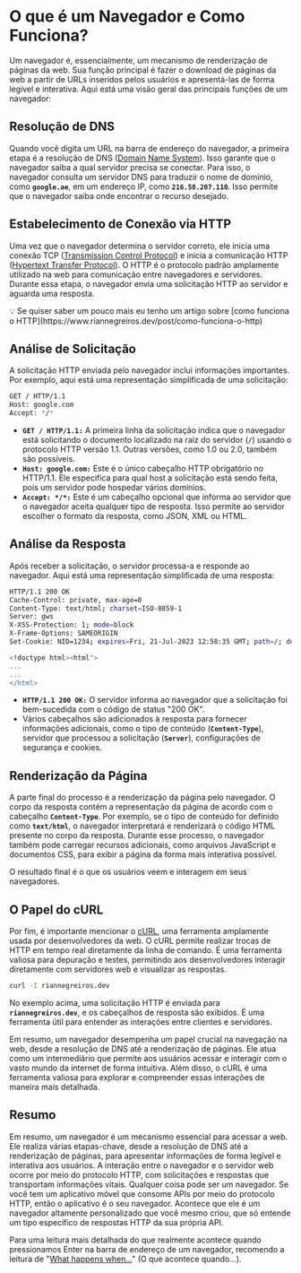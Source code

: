 # O que é um Navegador e Como Funciona?

Um navegador é, essencialmente, um mecanismo de renderização de páginas da web. Sua função principal é fazer o download de páginas da web a partir de URLs inseridos pelos usuários e apresentá-las de forma legível e interativa. Aqui está uma visão geral das principais funções de um navegador:

## ****Resolução de DNS****

Quando você digita um URL na barra de endereço do navegador, a primeira etapa é a resolução de DNS ([Domain Name System](https://pt.wikipedia.org/wiki/Sistema_de_Nomes_de_Dom%C3%ADnio)). Isso garante que o navegador saiba a qual servidor precisa se conectar. Para isso, o navegador consulta um servidor DNS para traduzir o nome de domínio, como **`google.ae`**, em um endereço IP, como **`216.58.207.110`**. Isso permite que o navegador saiba onde encontrar o recurso desejado.

## **Estabelecimento de Conexão via HTTP**

Uma vez que o navegador determina o servidor correto, ele inicia uma conexão TCP ([Transmission Control Protocol](https://pt.wikipedia.org/wiki/Protocolo_de_controle_de_transmiss%C3%A3o)) e inicia a comunicação HTTP ([Hypertext Transfer Protocol](https://pt.wikipedia.org/wiki/Hypertext_Transfer_Protocol)). O HTTP é o protocolo padrão amplamente utilizado na web para comunicação entre navegadores e servidores. Durante essa etapa, o navegador envia uma solicitação HTTP ao servidor e aguarda uma resposta.

<aside>
💡 Se quiser saber um pouco mais eu tenho um artigo sobre [como funciona o HTTP](https://www.riannegreiros.dev/post/como-funciona-o-http)
</aside>

## **Análise de Solicitação**

A solicitação HTTP enviada pelo navegador inclui informações importantes. Por exemplo, aqui está uma representação simplificada de uma solicitação:

```bash
GET / HTTP/1.1
Host: google.com
Accept: */*
```

- **`GET / HTTP/1.1:`** A primeira linha da solicitação indica que o navegador está solicitando o documento localizado na raiz do servidor (**`/`**) usando o protocolo HTTP versão 1.1. Outras versões, como 1.0 ou 2.0, também são possíveis.
- **`Host: google.com:`** Este é o único cabeçalho HTTP obrigatório no HTTP/1.1. Ele especifica para qual host a solicitação está sendo feita, pois um servidor pode hospedar vários domínios.
- **`Accept: */*:`** Este é um cabeçalho opcional que informa ao servidor que o navegador aceita qualquer tipo de resposta. Isso permite ao servidor escolher o formato da resposta, como JSON, XML ou HTML.

## **Análise da Resposta**

Após receber a solicitação, o servidor processa-a e responde ao navegador. Aqui está uma representação simplificada de uma resposta:

```bash
HTTP/1.1 200 OK
Cache-Control: private, max-age=0
Content-Type: text/html; charset=ISO-8859-1
Server: gws
X-XSS-Protection: 1; mode=block
X-Frame-Options: SAMEORIGIN
Set-Cookie: NID=1234; expires=Fri, 21-Jul-2023 12:58:35 GMT; path=/; domain=.google.com; HttpOnly

<!doctype html><html">
...
...
</html>
```

- **`HTTP/1.1 200 OK:`** O servidor informa ao navegador que a solicitação foi bem-sucedida com o código de status "200 OK".
- Vários cabeçalhos são adicionados à resposta para fornecer informações adicionais, como o tipo de conteúdo (**`Content-Type`**), servidor que processou a solicitação (**`Server`**), configurações de segurança e cookies.

## **Renderização da Página**

A parte final do processo é a renderização da página pelo navegador. O corpo da resposta contém a representação da página de acordo com o cabeçalho **`Content-Type`**. Por exemplo, se o tipo de conteúdo for definido como **`text/html`**, o navegador interpretará e renderizará o código HTML presente no corpo da resposta. Durante esse processo, o navegador também pode carregar recursos adicionais, como arquivos JavaScript e documentos CSS, para exibir a página da forma mais interativa possível.

O resultado final é o que os usuários veem e interagem em seus navegadores.

## **O Papel do cURL**

Por fim, é importante mencionar o [cURL](https://curl.se), uma ferramenta amplamente usada por desenvolvedores da web. O cURL permite realizar trocas de HTTP em tempo real diretamente da linha de comando. É uma ferramenta valiosa para depuração e testes, permitindo aos desenvolvedores interagir diretamente com servidores web e visualizar as respostas.

```bash
curl -I riannegreiros.dev
```

No exemplo acima, uma solicitação HTTP é enviada para **`riannegreiros.dev`**, e os cabeçalhos de resposta são exibidos. É uma ferramenta útil para entender as interações entre clientes e servidores.

Em resumo, um navegador desempenha um papel crucial na navegação na web, desde a resolução de DNS até a renderização de páginas. Ele atua como um intermediário que permite aos usuários acessar e interagir com o vasto mundo da internet de forma intuitiva. Além disso, o cURL é uma ferramenta valiosa para explorar e compreender essas interações de maneira mais detalhada.

## **Resumo**

Em resumo, um navegador é um mecanismo essencial para acessar a web. Ele realiza várias etapas-chave, desde a resolução de DNS até a renderização de páginas, para apresentar informações de forma legível e interativa aos usuários. A interação entre o navegador e o servidor web ocorre por meio do protocolo HTTP, com solicitações e respostas que transportam informações vitais. Qualquer coisa pode ser um navegador. Se você tem um aplicativo móvel que consome APIs por meio do protocolo HTTP, então o aplicativo é o seu navegador. Acontece que ele é um navegador altamente personalizado que você mesmo criou, que só entende um tipo específico de respostas HTTP da sua própria API.

Para uma leitura mais detalhada do que realmente acontece quando pressionamos Enter na barra de endereço de um navegador, recomendo a leitura de "[What happens when...](https://github.com/RianNegreiros/what-happens-when-pt_BR)" (O que acontece quando...).
